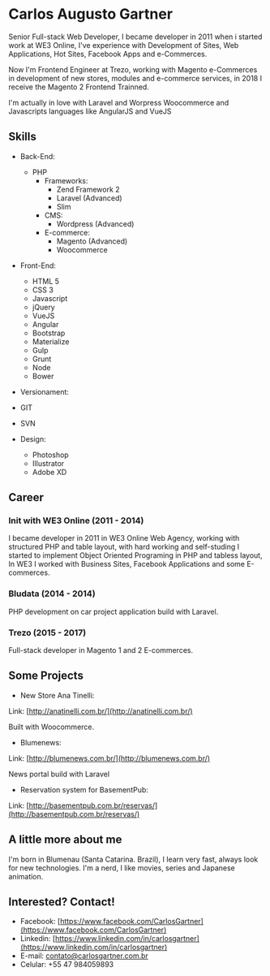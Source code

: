# Carlos Augusto Gartner

Senior Full-stack Web Developer, I became developer in 2011 when i started work at WE3 Online, I've experience with Development of Sites, Web Applications, Hot Sites, Facebook Apps and e-Commerces.

Now I'm Frontend Engineer at Trezo, working with Magento e-Commerces in development of new stores, modules and e-commerce services, in 2018 I receive the Magento 2 Frontend Trainned.

I'm actually in love with Laravel and Worpress Woocommerce and Javascripts languages like AngularJS and VueJS

## Skills

* Back-End:
  * PHP
    * Frameworks:
      * Zend Framework 2
      * Laravel (Advanced)
      * Slim
    * CMS:
      * Wordpress (Advanced)
    * E-commerce:
      * Magento (Advanced)
      * Woocommerce

* Front-End:
  * HTML 5
  * CSS 3
  * Javascript
   * jQuery
   * VueJS
   * Angular
  * Bootstrap
  * Materialize
  * Gulp
  * Grunt
  * Node
  * Bower

* Versionament:
 * GIT
 * SVN

* Design:
  * Photoshop
  * Illustrator
  * Adobe XD

## Career

### Init with WE3 Online (2011 - 2014)

I became developer in 2011 in WE3 Online Web Agency, working with structured PHP and table layout, with hard working and self-studing I started to implement Object Oriented Programing in PHP and tabless layout, In WE3 I worked with Business Sites, Facebook Applications and some E-commerces.

### Bludata (2014 - 2014)

PHP development on car project application build with Laravel.


### Trezo (2015 - 2017)

Full-stack developer in Magento 1 and 2 E-commerces.

## Some Projects

* New Store Ana Tinelli: 

Link: [http://anatinelli.com.br/](http://anatinelli.com.br/)

Built with Woocommerce.

* Blumenews: 

Link: [http://blumenews.com.br/](http://blumenews.com.br/)

News portal build with Laravel

* Reservation system for BasementPub: 

Link: [http://basementpub.com.br/reservas/](http://basementpub.com.br/reservas/)



## A little more about me

I'm born in Blumenau (Santa Catarina. Brazil), I learn very fast, always look for new technologies. I'm a nerd, I like movies, series and Japanese animation.

## Interested? Contact!

* Facebook: [https://www.facebook.com/CarlosGartner](https://www.facebook.com/CarlosGartner)
* Linkedin: [https://www.linkedin.com/in/carlosgartner](https://www.linkedin.com/in/carlosgartner)
* E-mail: contato@carlosgartner.com.br
* Celular: +55 47 984059893


